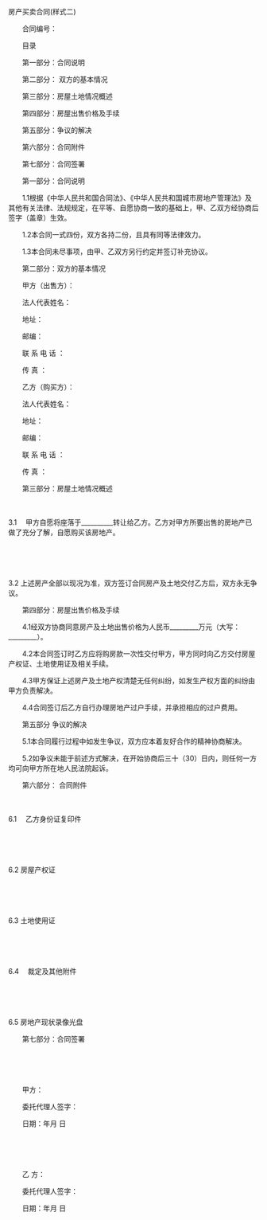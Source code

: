 



房产买卖合同(样式二)



 

　　合同编号：　　

　　目录

　　第一部分：合同说明

　　第二部分： 双方的基本情况

　　第三部分：房屋土地情况概述

　　第四部分：房屋出售价格及手续

　　第五部分：争议的解决

　　第六部分：合同附件

　　第七部分：合同签署　　

　　第一部分：合同说明　　

　　1.1根据《中华人民共和国合同法》、《中华人民共和国城市房地产管理法》及其他有关法律、法规规定，在平等、自愿协商一致的基础上，甲、乙双方经协商后签字（盖章）生效。

　　1.2本合同一式四份，双方各持二份，且具有同等法律效力。

　　1.3本合同未尽事项，由甲、乙双方另行约定并签订补充协议。　　

　　第二部分：双方的基本情况　　

　　甲方（出售方）：

　　法人代表姓名：

　　地址：

　　邮编：

　　联 系 电 话 ：

　　传 真 ：　　

　　乙方（购买方）：

　　法人代表姓名：

　　地址：

　　邮编：

　　联 系 电 话 ：

　　传 真 ：　　

　　第三部分：房屋土地情况概述

　　

3.1　
甲方自愿将座落于__________转让给乙方。乙方对甲方所要出售的房地产已做了充分了解，自愿购买该房地产。

　　

　　

3.2 
上述房产全部以现况为准，双方签订合同房产及土地交付乙方后，双方永无争议。　　

　　第四部分：房屋出售价格及手续　　

　　4.1经双方协商同意房产及土地出售价格为人民币_________万元（大写：_________）。

　　4.2本合同签订时乙方应将购房款一次性交付甲方，甲方同时向乙方交付房屋产权证、土地使用证及相关手续。

　　4.3甲方保证上述房产及土地产权清楚无任何纠纷，如发生产权方面的纠纷由甲方负责解决。

　　4.4合同签订后乙方自行办理房地产过户手续，并承担相应的过户费用。　　

　　第五部分 争议的解决　　

　　5.1本合同履行过程中如发生争议，双方应本着友好合作的精神协商解决。

　　5.2如争议未能于前述方式解决，在开始协商后三十（30）日内，则任何一方均可向甲方所在地人民法院起诉。　　

　　第六部分： 合同附件

　　

6.1　
乙方身份证复印件

　　

　　

6.2 
房屋产权证

　　

　　

6.3 
土地使用证

　　

　　

6.4　
裁定及其他附件

　　

　　

6.5 
房地产现状录像光盘　　

　　第七部分：合同签署

　　

　　

　　甲方：

　　委托代理人签字：

　　日期：年月 日　　

　　

　　

　　乙 方：

　　委托代理人签字：

　　日期：年月 日